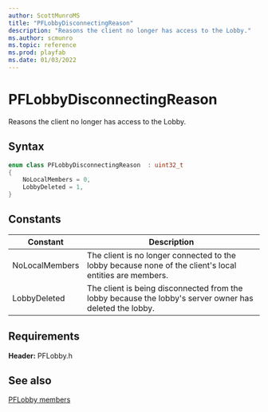 ```yaml
---
author: ScottMunroMS
title: "PFLobbyDisconnectingReason"
description: "Reasons the client no longer has access to the Lobby."
ms.author: scmunro
ms.topic: reference
ms.prod: playfab
ms.date: 01/03/2022
---
```


# PFLobbyDisconnectingReason  

Reasons the client no longer has access to the Lobby.    

## Syntax  
  
```cpp
enum class PFLobbyDisconnectingReason  : uint32_t  
{  
    NoLocalMembers = 0,  
    LobbyDeleted = 1,  
}  
```  
  
## Constants  
  
| Constant | Description |
| --- | --- |
| NoLocalMembers | The client is no longer connected to the lobby because none of the client's local entities are members. |  
| LobbyDeleted | The client is being disconnected from the lobby because the lobby's server owner has deleted the lobby. |  
  
  
## Requirements  
  
**Header:** PFLobby.h
  
## See also  
[PFLobby members](../pflobby_members.md)  

  
  
